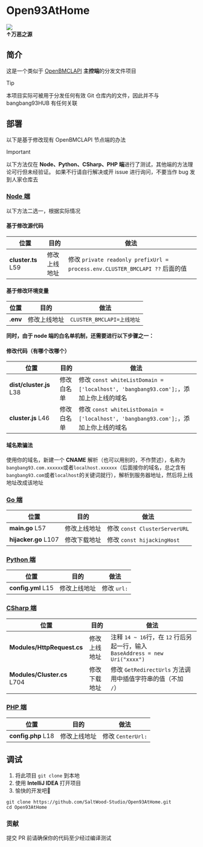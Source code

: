 # Open93AtHome

<img src="https://raw.githubusercontent.com/Mxmilu666/bangbang93HUB/main/8Mi_Yile/%E6%88%91%E5%92%8C%E4%BA%B2%E5%A6%B9%E6%9C%80%E8%BF%91.jpg"><br>
**↑万恶之源**

## 简介

这是一个类似于 [OpenBMCLAPI](https://github.com/bangbang93/openbmclapi) **主控端**的分发文件项目
> [!TIP]
> 本项目实际可被用于分发任何有效 Git 仓库内的文件，因此并不与 bangbang93HUB 有任何关联

## 部署

以下是基于修改现有 OpenBMCLAPI 节点端的办法
> [!IMPORTANT]
> 以下方法仅在 **Node、Python、CSharp、PHP 端**进行了测试，其他端的方法理论可行但未经验证。
> 如果不行请自行解决或开 issue 进行询问，不要当作 bug 发到人家仓库去

### [Node 端](https://github.com/bangbang93/openbmclapi)
以下方法二选一，根据实际情况
#### 基于修改源代码
| 位置                 | 目的     | 做法                                                                    |
|--------------------|--------|-----------------------------------------------------------------------|
| **cluster.ts** L59 | 修改上线地址 | 修改 `private readonly prefixUrl = process.env.CLUSTER_BMCLAPI ??` 后面的值 |
#### 基于修改环境变量
| 位置       | 目的     | 做法                     |
|----------|--------|------------------------|
| **.env** | 修改上线地址 | `CLUSTER_BMCLAPI=上线地址` |

**同时，由于 node 端的白名单机制，还需要进行以下步骤之一：**
#### 修改代码（有哪个改哪个）
| 位置                      | 目的    | 做法                                                                      |
|-------------------------|-------|-------------------------------------------------------------------------|
| **dist/cluster.js** L38 | 修改白名单 | 修改 `const whiteListDomain = ['localhost', 'bangbang93.com'];`，添加上你上线的域名 |
| **cluster.js** L46      | 修改白名单 | 修改 `const whiteListDomain = ['localhost', 'bangbang93.com'];`，添加上你上线的域名 |
#### 域名欺骗法
使用你的域名，新建一个 **CNAME** 解析（也可以用别的，不作赘述），名称为 `bangbang93.com.xxxxxx`或者`localhost.xxxxxx`（后面接你的域名，总之含有`bangbang93.com`或者`localhost`的关键词就行），解析到服务器地址，然后将上线地址改成该地址

### [Go 端](https://github.com/LiterMC/go-openbmclapi)

| 位置                   | 目的     | 做法                          |
|----------------------|--------|-----------------------------|
| **main.go** L57      | 修改上线地址 | 修改 `const ClusterServerURL` |
| **hijacker.go** L107 | 修改下载地址 | 修改 `const hijackingHost`    |

### [Python 端](https://github.com/TTB-Network/python-openbmclapi)

| 位置                 | 目的     | 做法        |
|--------------------|--------|-----------|
| **config.yml** L15 | 修改上线地址 | 修改 `url:` |

### [CSharp 端](https://github.com/SaltWood-Studio/CSharp-OpenBMCLAPI)

| 位置                          | 目的     | 做法                                                                 |
|-----------------------------|--------|--------------------------------------------------------------------|
| **Modules/HttpRequest.cs**  | 修改上线地址 | 注释 `14 ~ 16`行，在 `12` 行后另起一行，输入</br>`BaseAddress = new Uri("xxxx")` |
| **Modules/Cluster.cs** L704 | 修改下载地址 | 修改 `GetRedirectUrls` 方法调用中插值字符串的值（不加 `/`）                          |

### [PHP 端](https://github.com/AppleBlockTeam/php-openbmclapi)

| 位置                 | 目的     | 做法              |
|--------------------|--------|-----------------|
| **config.php** L18 | 修改上线地址 | 修改 `CenterUrl:` |

## 调试

1. 将此项目 `git clone` 到本地
2. 使用 **IntelliJ IDEA** 打开项目
3. 愉快的开发吧🎉

``` shell
git clone https://github.com/SaltWood-Studio/Open93AtHome.git
cd Open93AtHome
```

### 贡献

提交 PR 前请确保你的代码至少经过编译测试
